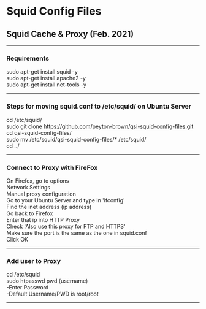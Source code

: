 # Squid Config Files

## Squid Cache &amp; Proxy (Feb. 2021)

---

### Requirements

sudo apt-get install squid -y   
sudo apt-get install apache2 -y   
sudo apt-get install net-tools -y     

---

### Steps for moving squid.conf to /etc/squid/ on Ubuntu Server  

cd /etc/squid/  
sudo git clone https://github.com/peyton-brown/qsi-squid-config-files.git  
cd qsi-squid-config-files/  
sudo mv /etc/squid/qsi-squid-config-files/* /etc/squid/   
cd ../   

---

### Connect to Proxy with FireFox

On Firefox, go to options  
Network Settings   
Manual proxy configuration   
Go to your Ubuntu Server and type in 'ifconfig'   
Find the inet address (ip address)   
Go back to Firefox   
Enter that ip into HTTP Proxy   
Check 'Also use this proxy for FTP and HTTPS'   
Make sure the port is the same as the one in squid.conf   
Click OK   

---

### Add user to Proxy
cd /etc/squid   
sudo htpasswd pwd (username)   
-Enter Password   
-Default Username/PWD is root/root   

---
